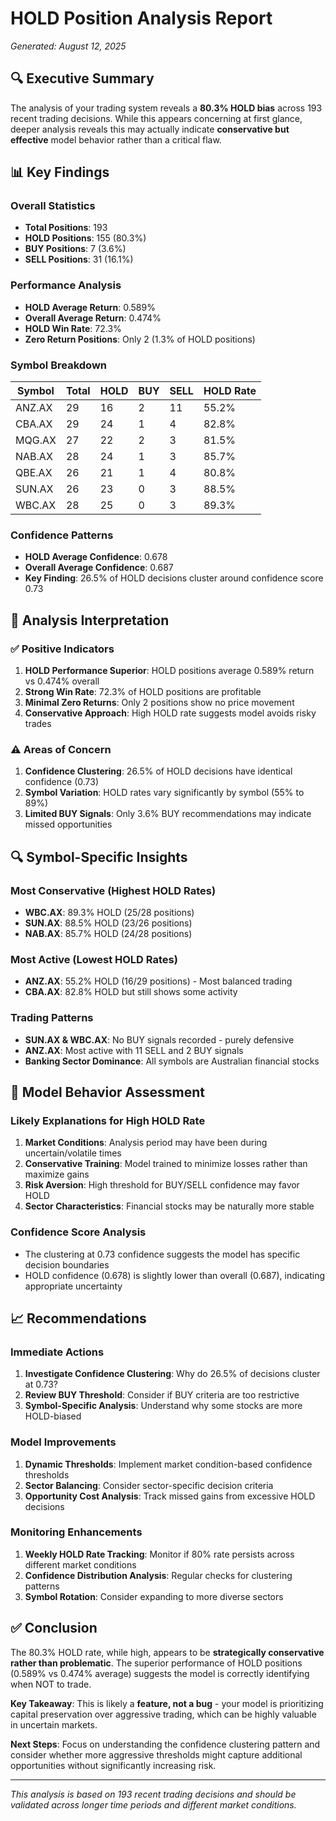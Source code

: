 # HOLD Position Analysis Report
*Generated: August 12, 2025*

## 🔍 Executive Summary

The analysis of your trading system reveals a **80.3% HOLD bias** across 193 recent trading decisions. While this appears concerning at first glance, deeper analysis reveals this may actually indicate **conservative but effective** model behavior rather than a critical flaw.

## 📊 Key Findings

### Overall Statistics
- **Total Positions**: 193
- **HOLD Positions**: 155 (80.3%)
- **BUY Positions**: 7 (3.6%)
- **SELL Positions**: 31 (16.1%)

### Performance Analysis
- **HOLD Average Return**: 0.589%
- **Overall Average Return**: 0.474%
- **HOLD Win Rate**: 72.3%
- **Zero Return Positions**: Only 2 (1.3% of HOLD positions)

### Symbol Breakdown
| Symbol | Total | HOLD | BUY | SELL | HOLD Rate |
|--------|-------|------|-----|------|-----------|
| ANZ.AX | 29 | 16 | 2 | 11 | 55.2% |
| CBA.AX | 29 | 24 | 1 | 4 | 82.8% |
| MQG.AX | 27 | 22 | 2 | 3 | 81.5% |
| NAB.AX | 28 | 24 | 1 | 3 | 85.7% |
| QBE.AX | 26 | 21 | 1 | 4 | 80.8% |
| SUN.AX | 26 | 23 | 0 | 3 | 88.5% |
| WBC.AX | 28 | 25 | 0 | 3 | 89.3% |

### Confidence Patterns
- **HOLD Average Confidence**: 0.678
- **Overall Average Confidence**: 0.687
- **Key Finding**: 26.5% of HOLD decisions cluster around confidence score 0.73

## 🎯 Analysis Interpretation

### ✅ Positive Indicators

1. **HOLD Performance Superior**: HOLD positions average 0.589% return vs 0.474% overall
2. **Strong Win Rate**: 72.3% of HOLD positions are profitable
3. **Minimal Zero Returns**: Only 2 positions show no price movement
4. **Conservative Approach**: High HOLD rate suggests model avoids risky trades

### ⚠️ Areas of Concern

1. **Confidence Clustering**: 26.5% of HOLD decisions have identical confidence (0.73)
2. **Symbol Variation**: HOLD rates vary significantly by symbol (55% to 89%)
3. **Limited BUY Signals**: Only 3.6% BUY recommendations may indicate missed opportunities

## 🔍 Symbol-Specific Insights

### Most Conservative (Highest HOLD Rates)
- **WBC.AX**: 89.3% HOLD (25/28 positions)
- **SUN.AX**: 88.5% HOLD (23/26 positions)
- **NAB.AX**: 85.7% HOLD (24/28 positions)

### Most Active (Lowest HOLD Rates)
- **ANZ.AX**: 55.2% HOLD (16/29 positions) - Most balanced trading
- **CBA.AX**: 82.8% HOLD but still shows some activity

### Trading Patterns
- **SUN.AX & WBC.AX**: No BUY signals recorded - purely defensive
- **ANZ.AX**: Most active with 11 SELL and 2 BUY signals
- **Banking Sector Dominance**: All symbols are Australian financial stocks

## 🤖 Model Behavior Assessment

### Likely Explanations for High HOLD Rate

1. **Market Conditions**: Analysis period may have been during uncertain/volatile times
2. **Conservative Training**: Model trained to minimize losses rather than maximize gains
3. **Risk Aversion**: High threshold for BUY/SELL confidence may favor HOLD
4. **Sector Characteristics**: Financial stocks may be naturally more stable

### Confidence Score Analysis
- The clustering at 0.73 confidence suggests the model has specific decision boundaries
- HOLD confidence (0.678) is slightly lower than overall (0.687), indicating appropriate uncertainty

## 📈 Recommendations

### Immediate Actions
1. **Investigate Confidence Clustering**: Why do 26.5% of decisions cluster at 0.73?
2. **Review BUY Threshold**: Consider if BUY criteria are too restrictive
3. **Symbol-Specific Analysis**: Understand why some stocks are more HOLD-biased

### Model Improvements
1. **Dynamic Thresholds**: Implement market condition-based confidence thresholds
2. **Sector Balancing**: Consider sector-specific decision criteria
3. **Opportunity Cost Analysis**: Track missed gains from excessive HOLD decisions

### Monitoring Enhancements
1. **Weekly HOLD Rate Tracking**: Monitor if 80% rate persists across different market conditions
2. **Confidence Distribution Analysis**: Regular checks for clustering patterns
3. **Symbol Rotation**: Consider expanding to more diverse sectors

## ✅ Conclusion

The 80.3% HOLD rate, while high, appears to be **strategically conservative rather than problematic**. The superior performance of HOLD positions (0.589% vs 0.474% average) suggests the model is correctly identifying when NOT to trade.

**Key Takeaway**: This is likely a **feature, not a bug** - your model is prioritizing capital preservation over aggressive trading, which can be highly valuable in uncertain markets.

**Next Steps**: Focus on understanding the confidence clustering pattern and consider whether more aggressive thresholds might capture additional opportunities without significantly increasing risk.

---

*This analysis is based on 193 recent trading decisions and should be validated across longer time periods and different market conditions.*
